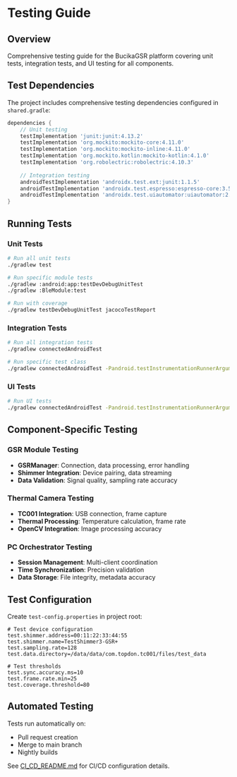 # Testing Guide

## Overview

Comprehensive testing guide for the BucikaGSR platform covering unit tests, integration tests, and UI testing for all components.

## Test Dependencies

The project includes comprehensive testing dependencies configured in `shared.gradle`:

```gradle
dependencies {
    // Unit testing
    testImplementation 'junit:junit:4.13.2'
    testImplementation 'org.mockito:mockito-core:4.11.0'
    testImplementation 'org.mockito:mockito-inline:4.11.0'
    testImplementation 'org.mockito.kotlin:mockito-kotlin:4.1.0'
    testImplementation 'org.robolectric:robolectric:4.10.3'
    
    // Integration testing
    androidTestImplementation 'androidx.test.ext:junit:1.1.5'
    androidTestImplementation 'androidx.test.espresso:espresso-core:3.5.1'
    androidTestImplementation 'androidx.test.uiautomator:uiautomator:2.2.0'
}
```

## Running Tests

### Unit Tests
```bash
# Run all unit tests
./gradlew test

# Run specific module tests
./gradlew :android:app:testDevDebugUnitTest
./gradlew :BleModule:test

# Run with coverage
./gradlew testDevDebugUnitTest jacocoTestReport
```

### Integration Tests
```bash
# Run all integration tests
./gradlew connectedAndroidTest

# Run specific test class
./gradlew connectedAndroidTest -Pandroid.testInstrumentationRunnerArguments.class=com.topdon.tc001.gsr.GSRIntegrationTest
```

### UI Tests
```bash
# Run UI tests
./gradlew connectedAndroidTest -Pandroid.testInstrumentationRunnerArguments.package=com.topdon.tc001.ui
```

## Component-Specific Testing

### GSR Module Testing
- **GSRManager**: Connection, data processing, error handling
- **Shimmer Integration**: Device pairing, data streaming
- **Data Validation**: Signal quality, sampling rate accuracy

### Thermal Camera Testing  
- **TC001 Integration**: USB connection, frame capture
- **Thermal Processing**: Temperature calculation, frame rate
- **OpenCV Integration**: Image processing accuracy

### PC Orchestrator Testing
- **Session Management**: Multi-client coordination
- **Time Synchronization**: Precision validation
- **Data Storage**: File integrity, metadata accuracy

## Test Configuration

Create `test-config.properties` in project root:
```properties
# Test device configuration
test.shimmer.address=00:11:22:33:44:55
test.shimmer.name=TestShimmer3-GSR+
test.sampling.rate=128
test.data.directory=/data/data/com.topdon.tc001/files/test_data

# Test thresholds
test.sync.accuracy.ms=10
test.frame.rate.min=25
test.coverage.threshold=80
```

## Automated Testing

Tests run automatically on:
- Pull request creation
- Merge to main branch
- Nightly builds

See [CI_CD_README.md](../CI_CD_README.md) for CI/CD configuration details.